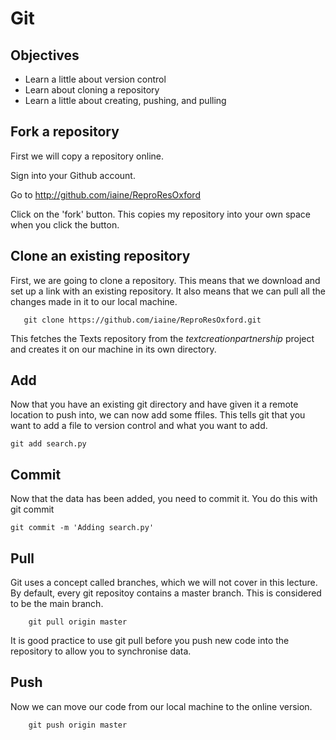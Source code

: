Git
===

## Objectives

*  Learn a little about version control
*  Learn about cloning a repository
*  Learn a little about creating, pushing, and pulling


## Fork a repository

First we will copy a repository online. 

Sign into your Github account. 

Go to http://github.com/iaine/ReproResOxford

Click on the 'fork' button. This copies my repository into your own space when you click the button. 

## Clone an existing repository

First, we are going to clone a repository. This means that we download and set up a link with an existing repository. It also means that we can pull all the changes made in it to our local machine. 

```
   git clone https://github.com/iaine/ReproResOxford.git
```

This fetches the Texts repository from the *textcreationpartnership* project and creates it on our machine in its own directory. 


## Add

Now that you have an existing git directory and have given it a remote location to push into, we can now add some ffiles. This tells git that you want to add a file to version control and what you want to add. 

```
git add search.py
```

## Commit
Now that the data has been added, you need to commit it. You do this with git commit

```
git commit -m 'Adding search.py'
```

## Pull

Git uses a concept called branches, which we will not cover in this lecture. By default, every git repositoy contains a master branch. This is considered to be the main branch. 

```
    git pull origin master
```
It is good practice to use git pull before you push new code into the repository to allow you to synchronise data. 

## Push
Now we can move our code from our local machine to the online version. 
```
    git push origin master
```
